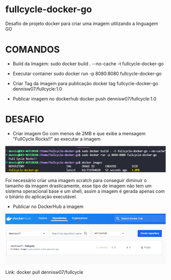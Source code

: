 # fullcycle-docker-go

Desafio de projeto docker para criar uma imagem utilizando a linguagem GO

# COMANDOS

- Build da Imagem:
sudo docker build . --no-cache -t fullcycle-docker-go

- Executar container
sudo docker run -p 8080:8080 fullcycle-docker-go

- Criar Tag da imagem para publicação
docker tag fullcycle-docker-go dennisw07/fullcycle:1.0

- Publicar imagem no dockerhub
docker push dennisw07/fullcycle:1.0

# DESAFIO

- Criar imagem Go com menos de 2MB e que exibe a mensagem "FullCycle Rocks!!" ao executar a imagem

![Imagem com menos de 2MB](docker_go.png)

Foi necessário criar uma imagem scratch para conseguir diminuir o tamanho da imagem drasticamente, esse tipo de imagem não tem um sistema operacional base e um shell, assim a imagem é gerada apenas com o binário do aplicação executável.

- Publicar no DockerHub a imagem

![Imagem com menos de 2MB](docker_hub.png)

Link: docker pull dennisw07/fullcycle

